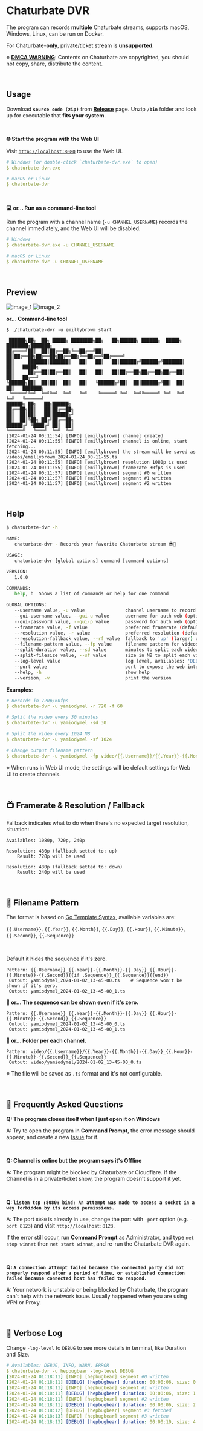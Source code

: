# Chaturbate DVR

The program can records **multiple** Chaturbate streams, supports macOS, Windows, Linux, can be run on Docker.

For Chaturbate-**only**, private/ticket stream is **unsupported**.

※ **[DMCA WARNING](https://www.dmca.com/)**: Contents on Chaturbate are copyrighted, you should not copy, share, distribute the content.

&nbsp;

## Usage

Download **`source code (zip)`** from **[Release](https://github.com/teacat/chaturbate-dvr/releases)** page. Unzip **`/bin`** folder and look up for executable that **fits your system**.

&nbsp;

**🌐 Start the program with the Web UI**

Visit [`http://localhost:8080`](http://localhost:8080) to use the Web UI.

```yaml
# Windows (or double-click `chaturbate-dvr.exe` to open)
$ chaturbate-dvr.exe

# macOS or Linux
$ chaturbate-dvr
```

&nbsp;

**💻 or... Run as a command-line tool**

Run the program with a channel name (`-u CHANNEL_USERNAME`) records the channel immediately, and the Web UI will be disabled.

```yaml
# Windows
$ chaturbate-dvr.exe -u CHANNEL_USERNAME

# macOS or Linux
$ chaturbate-dvr -u CHANNEL_USERNAME
```

&nbsp;

## Preview

![image_1](https://github.com/teacat/chaturbate-dvr/assets/7308718/c6d17ffe-eba7-4296-9315-f501489d85f3)
![image_2](https://github.com/teacat/chaturbate-dvr/assets/7308718/d02923e0-574d-4a15-a373-8b0599101e3f)

**or... Command-line tool**

```
$ ./chaturbate-dvr -u emillybrowm start

 ██████╗██╗  ██╗ █████╗ ████████╗██╗   ██╗██████╗ ██████╗  █████╗ ████████╗███████╗
██╔════╝██║  ██║██╔══██╗╚══██╔══╝██║   ██║██╔══██╗██╔══██╗██╔══██╗╚══██╔══╝██╔════╝
██║     ███████║███████║   ██║   ██║   ██║██████╔╝██████╔╝███████║   ██║   █████╗
██║     ██╔══██║██╔══██║   ██║   ██║   ██║██╔══██╗██╔══██╗██╔══██║   ██║   ██╔══╝
╚██████╗██║  ██║██║  ██║   ██║   ╚██████╔╝██║  ██║██████╔╝██║  ██║   ██║   ███████╗
 ╚═════╝╚═╝  ╚═╝╚═╝  ╚═╝   ╚═╝    ╚═════╝ ╚═╝  ╚═╝╚═════╝ ╚═╝  ╚═╝   ╚═╝   ╚══════╝
██████╗ ██╗   ██╗██████╗
██╔══██╗██║   ██║██╔══██╗
██║  ██║██║   ██║██████╔╝
██║  ██║╚██╗ ██╔╝██╔══██╗
██████╔╝ ╚████╔╝ ██║  ██║
╚═════╝   ╚═══╝  ╚═╝  ╚═╝
[2024-01-24 00:11:54] [INFO] [emillybrowm] channel created
[2024-01-24 00:11:55] [INFO] [emillybrowm] channel is online, start fetching...
[2024-01-24 00:11:55] [INFO] [emillybrowm] the stream will be saved as videos/emillybrowm_2024-01-24_00-11-55.ts
[2024-01-24 00:11:55] [INFO] [emillybrowm] resolution 1080p is used
[2024-01-24 00:11:55] [INFO] [emillybrowm] framerate 30fps is used
[2024-01-24 00:11:57] [INFO] [emillybrowm] segment #0 written
[2024-01-24 00:11:57] [INFO] [emillybrowm] segment #1 written
[2024-01-24 00:11:57] [INFO] [emillybrowm] segment #2 written
```

&nbsp;

## Help

```bash
$ chaturbate-dvr -h

NAME:
   chaturbate-dvr - Records your favorite Chaturbate stream 😎🫵

USAGE:
   chaturbate-dvr [global options] command [command options]

VERSION:
   1.0.0

COMMANDS:
   help, h  Shows a list of commands or help for one command

GLOBAL OPTIONS:
   --username value, -u value               channel username to record
   --gui-username value, --gui-u value      username for auth web (optional)
   --gui-password value, --gui-p value      password for auth web (optional)
   --framerate value, -f value              preferred framerate (default: 30)
   --resolution value, -r value             preferred resolution (default: 1080)
   --resolution-fallback value, --rf value  fallback to 'up' (larger) or 'down' (smaller) resolution if preferred resolution is not available (default: "down")
   --filename-pattern value, --fp value     filename pattern for videos (default: "videos/{{.Username}}_{{.Year}}-{{.Month}}-{{.Day}}_{{.Hour}}-{{.Minute}}-{{.Second}}{{if .Sequence}}_{{.Sequence}}{{end}}")
   --split-duration value, --sd value       minutes to split each video into segments ('0' to disable) (default: 0)
   --split-filesize value, --sf value       size in MB to split each video into segments ('0' to disable) (default: 0)
   --log-level value                        log level, availables: 'DEBUG', 'INFO', 'WARN', 'ERROR' (default: "INFO")
   --port value                             port to expose the web interface and API (default: "8080")
   --help, -h                               show help
   --version, -v                            print the version
```

**Examples**:

```yaml
# Records in 720p/60fps
$ chaturbate-dvr -u yamiodymel -r 720 -f 60

# Split the video every 30 minutes
$ chaturbate-dvr -u yamiodymel -sd 30

# Split the video every 1024 MB
$ chaturbate-dvr -u yamiodymel -sf 1024

# Change output filename pattern
$ chaturbate-dvr -u yamiodymel -fp video/{{.Username}}/{{.Year}}-{{.Month}}-{{.Day}}_{{.Hour}}-{{.Minute}}-{{.Second}}_{{.Sequence}}
```

※ When runs in Web UI mode, the settings will be default settings for Web UI to create channels.

&nbsp;

## 📺 Framerate & Resolution / Fallback

Fallback indicates what to do when there's no expected target resolution, situation:

```
Availables: 1080p, 720p, 240p

Resolution: 480p (fallback setted to: up)
    Result: 720p will be used

Resolution: 480p (fallback setted to: down)
    Result: 240p will be used
```

&nbsp;

## 📄 Filename Pattern

The format is based on [Go Template Syntax](https://pkg.go.dev/text/template), available variables are:

`{{.Username}}`, `{{.Year}}`, `{{.Month}}`, `{{.Day}}`, `{{.Hour}}`, `{{.Minute}}`, `{{.Second}}`, `{{.Sequence}}`

&nbsp;

Default it hides the sequence if it's zero.

```
Pattern: {{.Username}}_{{.Year}}-{{.Month}}-{{.Day}}_{{.Hour}}-{{.Minute}}-{{.Second}}{{if .Sequence}}_{{.Sequence}}{{end}}
 Output: yamiodymel_2024-01-02_13-45-00.ts    # Sequence won't be shown if it's zero.
 Output: yamiodymel_2024-01-02_13-45-00_1.ts
```

**👀 or... The sequence can be shown even if it's zero.**

```
Pattern: {{.Username}}_{{.Year}}-{{.Month}}-{{.Day}}_{{.Hour}}-{{.Minute}}-{{.Second}}_{{.Sequence}}
 Output: yamiodymel_2024-01-02_13-45-00_0.ts
 Output: yamiodymel_2024-01-02_13-45-00_1.ts
```

**📁 or... Folder per each channel.**

```
Pattern: video/{{.Username}}/{{.Year}}-{{.Month}}-{{.Day}}_{{.Hour}}-{{.Minute}}-{{.Second}}_{{.Sequence}}
 Output: video/yamiodymel/2024-01-02_13-45-00_0.ts
```

※ The file will be saved as `.ts` format and it's not configurable.

&nbsp;

## 🤔 Frequently Asked Questions

**Q: The program closes itself when I just open it on Windows**

A: Try to open the program in **Command Prompt**, the error message should appear, and create a new [Issue](https://github.com/teacat/chaturbate-dvr/issues) for it.

&nbsp;

**Q: Channel is online but the program says it's Offline**

A: The program might be blocked by Chaturbate or Cloudflare. If the Channel is in a private/ticket show, the program doesn't support it yet.

&nbsp;

**Q: `listen tcp :8080: bind: An attempt was made to access a socket in a way forbidden by its access permissions.`**

A: The port `8080` is already in use, change the port with `-port` option (e.g. `-port 8123`) and visit `http://localhost:8123`.

If the error still occur, run **Command Prompt** as Administrator, and type `net stop winnat` then `net start winnat`, and re-run the Chaturbate DVR again.

&nbsp;

**Q: `A connection attempt failed because the connected party did not properly respond after a period of time, or established connection failed because connected host has failed to respond.`**

A: Your network is unstable or being blocked by Chaturbate, the program can't help with the network issue. Usually happened when you are using VPN or Proxy.

&nbsp;

## 💬 Verbose Log

Change `-log-level` to `DEBUG` to see more details in terminal, like Duration and Size.

```yaml
# Availables: DEBUG, INFO, WARN, ERROR
$ chaturbate-dvr -u hepbugbear -log-level DEBUG
[2024-01-24 01:18:11] [INFO] [hepbugbear] segment #0 written
[2024-01-24 01:18:11] [DEBUG] [hepbugbear] duration: 00:00:06, size: 0.00 MiB
[2024-01-24 01:18:11] [INFO] [hepbugbear] segment #1 written
[2024-01-24 01:18:11] [DEBUG] [hepbugbear] duration: 00:00:06, size: 1.36 MiB
[2024-01-24 01:18:11] [INFO] [hepbugbear] segment #2 written
[2024-01-24 01:18:11] [DEBUG] [hepbugbear] duration: 00:00:06, size: 2.72 MiB
[2024-01-24 01:18:12] [DEBUG] [hepbugbear] segment #3 fetched
[2024-01-24 01:18:13] [INFO] [hepbugbear] segment #3 written
[2024-01-24 01:18:13] [DEBUG] [hepbugbear] duration: 00:00:10, size: 4.08 MiB
```

